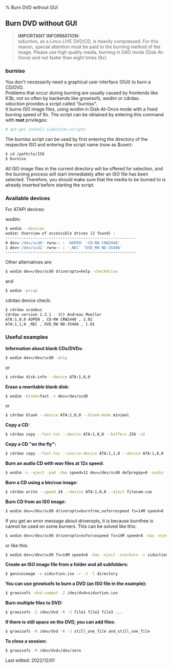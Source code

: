 % Burn DVD without GUI

## Burn DVD without GUI

> **IMPORTANT INFORMATION:**  
> siduction, as a Linux LIVE DVD/CD, is heavily compressed. For this reason, special attention must be paid to the burning method of the image. Please use high quality media, burning in DAO mode (Disk-At-Once) and not faster than eight times (8x).


### burniso

You don't necessarily need a graphical user interface (GUI) to burn a CD/DVD.  
Problems that occur during burning are usually caused by frontends like K3b, not so often by backends like growisofs, wodim or cdrdao.  
siduction provides a script called "burniso".  
It burns ISO image files, using wodim in Disk-At-Once mode with a fixed burning speed of 8x. The script can be obtained by entering this command with **root** privileges:

~~~sh
# apt-get install siduction-scripts
~~~

The burniso script can be used by first entering the directory of the respective ISO and entering the script name (now as $user):

~~~sh
$ cd /path/to/ISO
$ burniso
~~~

All ISO image files in the current directory will be offered for selection, and the burning process will start immediately after an ISO file has been selected. Therefore, you should make sure that the media to be burned to is already inserted before starting the script.  

### Available devices

For ATAPI devices:

wodim:

~~~sh
$ wodim --devices
wodim: Overview of accessible drives (2 found) :
---------------------------------------------------------
0 dev='/dev/scd0' rwrw-- : 'AOPEN' 'CD-RW CRW2440'
1 dev='/dev/scd1' rwrw-- : '_NEC' 'DVD_RW ND-3540A'
---------------------------------------------------------
~~~

Other alternatives are:

~~~sh
$ wodim dev=/dev/scd0 driveropts=help -checkdrive
~~~

and

~~~sh
$ wodim -prcap
~~~

cdrdao device check:

~~~sh
$ cdrdao scanbus
Cdrdao version 1.2.1 - (C) Andreas Mueller
ATA:1,0,0 AOPEN , CD-RW CRW2440 , 2.02
ATA:1,1,0 _NEC , DVD_RW ND-3540A , 1.01
~~~

### Useful examples

**Information about blank CDs/DVDs:**

~~~sh
$ wodim dev=/dev/scd0 -atip
~~~

or

~~~sh
$ cdrdao disk-info --device ATA:1,0,0
~~~

**Erase a rewritable blank disk:**

~~~sh
$ wodim -blank=fast -v dev=/dev/scd0
~~~

or

~~~sh
$ cdrdao blank --device ATA:1,0,0 --blank-mode minimal
~~~

**Copy a CD:**

~~~sh
$ cdrdao copy --fast-toc --device ATA:1,0,0 --buffers 256 -v2
~~~

**Copy a CD "on the fly":**

~~~sh
$ cdrdao copy --fast-toc --source-device ATA:1,1,0 --device ATA:1,0,0 --on-the-fly --buffers 256 --eject -v2
~~~

**Burn an audio CD with wav files at 12x speed:**

~~~sh
$ wodim -v -eject -pad -dao speed=12 dev=/dev/scd0 defpregap=0 -audio *.wav
~~~

**Burn a CD using a bin/cue image:**

~~~sh
$ cdrdao write --speed 24 --device ATA:1,0,0 --eject filenam.cue
~~~

**Burn CD from an ISO image:**

~~~sh
$ wodim dev=/dev/scd0 driveropts=burnfree,noforcespeed fs=14M speed=8 -dao -eject -overburn -v siduction.iso
~~~

If you get an error message about driveropts, it is because burnfree is cannot be used on some burners. This can be solved like this:

~~~sh
$ wodim dev=/dev/scd0 driveropts=noforcespeed fs=14M speed=8 -dao -eject -overburn -v siduction.iso
~~~

or like this:

~~~sh
$ wodim dev=/dev/scd0 fs=14M speed=8 -dao -eject -overburn -v siduction.iso
~~~

**Create an ISO image file from a folder and all subfolders:**

~~~sh
$ genisoimage -o siduction.iso -r -J -l directory
~~~

**You can use growisofs to burn a DVD (an ISO file in the example):**

~~~sh
$ growisofs -dvd-compat -Z /dev/dvd=siduction.iso
~~~

**Burn multiple files to DVD:**

~~~sh
$ growisofs -Z /dev/dvd -R -J file1 file2 file3 ...
~~~

**If there is still space on the DVD, you can add files:**

~~~sh
$ growisofs -M /dev/dvd -R -J still_one_file and_still_one_file
~~~

**To close a session:**

~~~sh
$ growisofs -M /dev/dvd=/dev/zero
~~~~

<div id="rev">Last edited: 2022/12/01</div>

